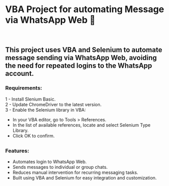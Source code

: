 # VBA Project for automating Message via WhatsApp Web 🚀
<br>

## This project uses VBA and Selenium to automate message sending via WhatsApp Web, avoiding the need for repeated logins to the WhatsApp account.

### Requirements:
1 - Install Slenium Basic.<br>
2 - Update ChromeDriver to the latest version.<br>
3 - Enable the Selenium library in VBA:<br> 
- In your VBA editor, go to Tools > References.
- In the list of available references, locate and select Selenium Type Library.
- Click OK to confirm.
 ##
 
### Features:
- Automates login to WhatsApp Web.
- Sends messages to individual or group chats.
- Reduces manual intervention for recurring messaging tasks.
- Built using VBA and Selenium for easy integration and customization.
 ##


